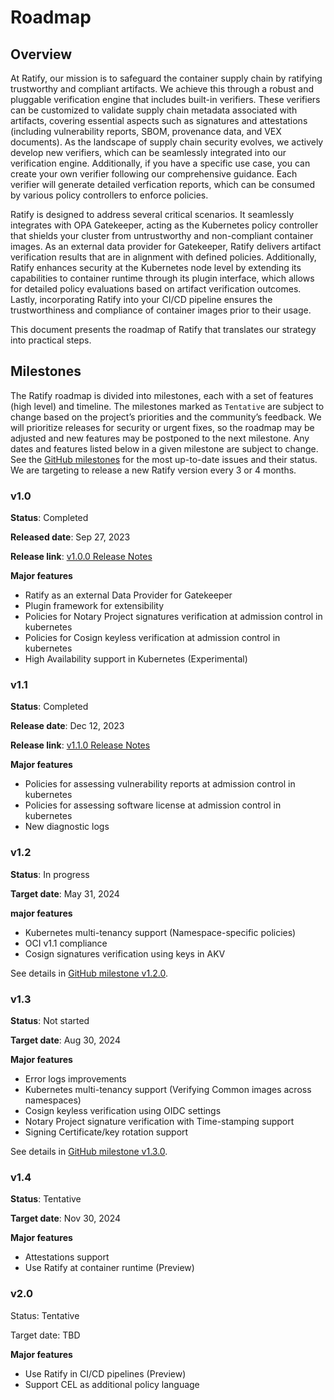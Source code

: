 # Roadmap

## Overview

At Ratify, our mission is to safeguard the container supply chain by ratifying trustworthy and compliant artifacts. We achieve this through a robust and pluggable verification engine that includes built-in verifiers. These verifiers can be customized to validate supply chain metadata associated with artifacts, covering essential aspects such as signatures and attestations (including vulnerability reports, SBOM, provenance data, and VEX documents). As the landscape of supply chain security evolves, we actively develop new verifiers, which can be seamlessly integrated into our verification engine. Additionally, if you have a specific use case, you can create your own verifier following our comprehensive guidance. Each verifier will generate detailed verfication reports, which can be consumed by various policy controllers to enforce policies.

Ratify is designed to address several critical scenarios. It seamlessly integrates with OPA Gatekeeper, acting as the Kubernetes policy controller that shields your cluster from untrustworthy and non-compliant container images. As an external data provider for Gatekeeper, Ratify delivers artifact verification results that are in alignment with defined policies. Additionally, Ratify enhances security at the Kubernetes node level by extending its capabilities to container runtime through its plugin interface, which allows for detailed policy evaluations based on artifact verification outcomes. Lastly, incorporating Ratify into your CI/CD pipeline ensures the trustworthiness and compliance of container images prior to their usage.

This document presents the roadmap of Ratify that translates our strategy into practical steps.

## Milestones

The Ratify roadmap is divided into milestones, each with a set of features (high level) and timeline. The milestones marked as `Tentative` are subject to change based on the project’s priorities and the community’s feedback. We will prioritize releases for security or urgent fixes, so the roadmap may be adjusted and new features may be postponed to the next milestone. Any dates and features listed below in a given milestone are subject to change. See the [GitHub milestones](https://github.com/deislabs/ratify/milestones?state=open) for the most up-to-date issues and their status. We are targeting to release a new Ratify version every 3 or 4 months.

### v1.0

**Status**: Completed

**Released date**: Sep 27, 2023

**Release link**: [v1.0.0 Release Notes](https://github.com/deislabs/ratify/releases/tag/v1.0.0)

**Major features**

- Ratify as an external Data Provider for Gatekeeper
- Plugin framework for extensibility
- Policies for Notary Project signatures verification at admission control in kubernetes
- Policies for Cosign keyless verification at admission control in kubernetes
- High Availability support in Kubernetes (Experimental)

### v1.1

**Status**: Completed

**Release date**: Dec 12, 2023

**Release link**: [v1.1.0 Release Notes](https://github.com/deislabs/ratify/releases/tag/v1.1.0)

**Major features**

- Policies for assessing vulnerability reports at admission control in kubernetes
- Policies for assessing software license at admission control in kubernetes
- New diagnostic logs

### v1.2

**Status**: In progress

**Target date**: May 31, 2024

**major features**

- Kubernetes multi-tenancy support (Namespace-specific policies)
- OCI v1.1 compliance
- Cosign signatures verification using keys in AKV

See details in [GitHub milestone v1.2.0](https://github.com/deislabs/ratify/issues?q=is%3Aopen+is%3Aissue+milestone%3Av1.2.0).

### v1.3

**Status**: Not started

**Target date**: Aug 30, 2024

**Major features**

- Error logs improvements
- Kubernetes multi-tenancy support (Verifying Common images across namespaces)
- Cosign keyless verification using OIDC settings
- Notary Project signature verification with Time-stamping support
- Signing Certificate/key rotation support

See details in [GitHub milestone v1.3.0](https://github.com/deislabs/ratify/issues?q=is%3Aopen+is%3Aissue+milestone%3Av1.3.0).

### v1.4

**Status**: Tentative

**Target date**: Nov 30, 2024

**Major features**

- Attestations support
- Use Ratify at container runtime (Preview)

### v2.0

Status: Tentative

Target date: TBD

**Major features**

- Use Ratify in CI/CD pipelines (Preview)
- Support CEL as additional policy language